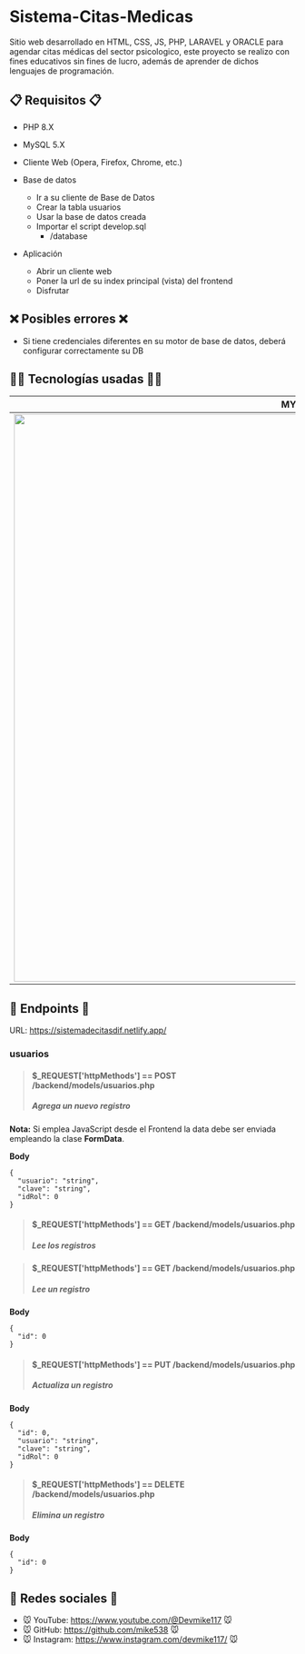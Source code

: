 # Sistema-Citas-Medicas
Sitio web desarrollado en HTML, CSS, JS, PHP, LARAVEL y ORACLE para agendar citas médicas del sector psicologico, este proyecto se realizo con fines educativos sin fines de lucro, además de aprender de dichos lenguajes de programación.

## 📋 Requisitos 📋
- PHP 8.X
- MySQL 5.X
- Cliente Web (Opera, Firefox, Chrome, etc.)

- Base de datos
  - Ir a su cliente de Base de Datos
  - Crear la tabla usuarios
  - Usar la base de datos creada
  - Importar el script develop.sql
    - /database 

- Aplicación
  - Abrir un cliente web
  - Poner la url de su index principal (vista) del frontend
  - Disfrutar
  
## ❌ Posibles errores ❌
- Si tiene credenciales diferentes en su motor de base de datos, deberá configurar correctamente su DB

## 👨‍💻 Tecnologías usadas 👨‍💻
| MYSQL | PHP | Bootstrap |
| --- | --- |--- |
| <img src="https://d1.awsstatic.com/asset-repository/products/amazon-rds/1024px-MySQL.ff87215b43fd7292af172e2a5d9b844217262571.png" width="1000"/> | <img src="https://upload.wikimedia.org/wikipedia/commons/2/27/PHP-logo.svg" width="1000"/> | <img src="https://upload.wikimedia.org/wikipedia/commons/thumb/b/b2/Bootstrap_logo.svg/1200px-Bootstrap_logo.svg.png" width="1000px"/> |

## 🔗 Endpoints 🔗

URL: https://sistemadecitasdif.netlify.app/
### **usuarios**

> #### $_REQUEST['httpMethods'] == POST /backend/models/usuarios.php
> ##### Agrega un nuevo registro
**Nota:** Si emplea JavaScript desde el Frontend la data debe ser enviada empleando la clase **FormData**.

**Body**
```
{
  "usuario": "string",
  "clave": "string",
  "idRol": 0
}
```

> #### $_REQUEST['httpMethods'] == GET /backend/models/usuarios.php
> ##### Lee los registros

> #### $_REQUEST['httpMethods'] == GET /backend/models/usuarios.php
> ##### Lee un registro

**Body**
```
{
  "id": 0
}
```

> #### $_REQUEST['httpMethods'] == PUT /backend/models/usuarios.php
> ##### Actualiza un registro

**Body**
```
{
  "id": 0,
  "usuario": "string",
  "clave": "string",
  "idRol": 0
}
```

> #### $_REQUEST['httpMethods'] == DELETE /backend/models/usuarios.php
> ##### Elimina un registro

**Body**
```
{
  "id": 0
}
```

## 🤗 Redes sociales 🤗
- 🐭 YouTube: https://www.youtube.com/@Devmike117 🐭
- 🐭 GitHub: https://github.com/mike538 🐭
- 🐭 Instagram: https://www.instagram.com/devmike117/ 🐭
